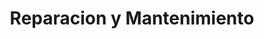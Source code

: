 ---
title: "Reparacion y Mantenimiento"
url: /oriental/reparacion-y-mantenimiento/
shop: ordenador
---
